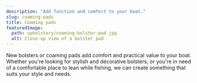 ```yaml
---
description: "Add function and comfort to your boat."
slug: coaming-pads
title: Coaming pads
featuredImage:
  path: upholstery/coaming-bolster-pad.jpg
  alt: Close-up view of a bolster pad
---
```


New bolsters or coaming pads add comfort and practical value to your boat.
Whether you're looking for stylish and decorative bolsters, or you're in need
of a comfortable place to lean while fishing, we can create something that
suits your style and needs.

